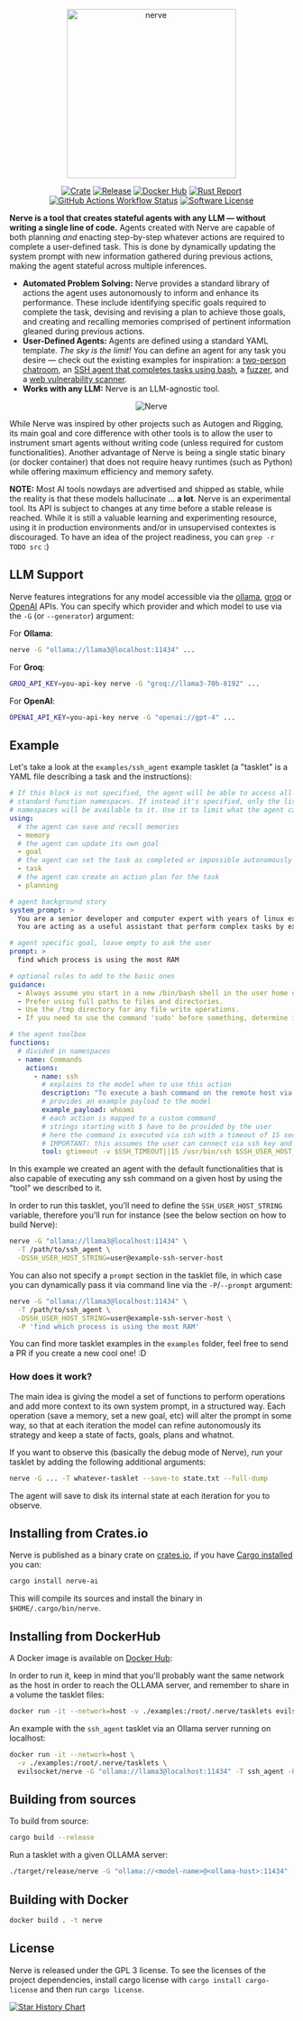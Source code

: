 <p align="center">
    <img src="assets/logo.svg" alt="nerve" width="300" align='center'/>
</p>

<p align="center">
  <a href="https://crates.io/crates/nerve-ai"><img alt="Crate" src="https://img.shields.io/crates/v/nerve-ai.svg"></a>
  <a href="https://github.com/evilsocket/nerve/releases/latest"><img alt="Release" src="https://img.shields.io/github/release/evilsocket/nerve.svg?style=flat-square"></a>
  <a href="https://hub.docker.com/r/evilsocket/nerve"><img alt="Docker Hub" src="https://img.shields.io/docker/v/evilsocket/nerve?logo=docker"></a>
  <a href="https://rust-reportcard.xuri.me/report/github.com/evilsocket/nerve"><img alt="Rust Report" src="https://rust-reportcard.xuri.me/badge/github.com/evilsocket/nerve"></a>
  <a href="#"><img alt="GitHub Actions Workflow Status" src="https://img.shields.io/github/actions/workflow/status/evilsocket/nerve/test.yml"></a>
  <a href="https://github.com/evilsocket/nerve/blob/master/LICENSE.md"><img alt="Software License" src="https://img.shields.io/badge/license-GPL3-brightgreen.svg?style=flat-square"></a>
</p>

**Nerve is a tool that creates stateful agents with any LLM — without writing a single line of code.** Agents created with Nerve are capable of both planning _and_ enacting step-by-step whatever actions are required to complete a user-defined task. This is done by dynamically updating the system prompt with new information gathered during previous actions, making the agent stateful across multiple inferences.
- **Automated Problem Solving:** Nerve provides a standard library of actions the agent uses autonomously to inform and enhance its performance. These include identifying specific goals required to complete the task, devising and revising a plan to achieve those goals, and creating and recalling memories comprised of pertinent information gleaned during previous actions.
- **User-Defined Agents:** Agents are defined using a standard YAML template. _The sky is the limit!_ You can define an agent for any task you desire — check out the existing examples for inspiration: a [two-person chatroom](examples/weird_chat/task.yml), an [SSH agent that completes tasks using bash](examples/ssh_agent/task.yml), a [fuzzer](examples/fuzzer/task.yml), and a [web vulnerability scanner](examples/web_vulnerability_scanner/task.yml).
- **Works with any LLM:** Nerve is an LLM-agnostic tool.

<p align="center">
  <img alt="Nerve" src="assets/concept.png"/>
</p>

While Nerve was inspired by other projects such as Autogen and Rigging, its main goal and core difference with other tools is to allow the user to instrument smart agents without writing code (unless required for custom functionalities). Another advantage of Nerve is being a single static binary (or docker container) that does not require heavy runtimes (such as Python) while offering maximum efficiency and memory safety.

**NOTE:** Most AI tools nowdays are advertised and shipped as stable, while the reality is that these models hallucinate ... **a lot**. Nerve is an experimental tool. Its API is subject to changes at any time before a stable release is reached. While it is still a valuable learning and experimenting resource, using it in production environments and/or in unsupervised contextes is discouraged. To have an idea of the project readiness, you can `grep -r TODO src` :)

## LLM Support

Nerve features integrations for any model accessible via the [ollama](https://github.com/ollama/ollama), [groq](https://groq.com) or [OpenAI](https://openai.com/index/openai-api/) APIs. You can specify which provider and which model to use via the `-G` (or `--generator`) argument:

For **Ollama**:

```sh
nerve -G "ollama://llama3@localhost:11434" ...
```

For **Groq**:

```sh
GROQ_API_KEY=you-api-key nerve -G "groq://llama3-70b-8192" ...
```

For **OpenAI**:

```sh
OPENAI_API_KEY=you-api-key nerve -G "openai://gpt-4" ...
```

## Example

Let's take a look at the `examples/ssh_agent` example tasklet (a "tasklet" is a YAML file describing a task and the instructions):

```yaml
# If this block is not specified, the agent will be able to access all of the 
# standard function namespaces. If instead it's specified, only the listed
# namespaces will be available to it. Use it to limit what the agent can do.
using:
  # the agent can save and recall memories
  - memory
  # the agent can update its own goal
  - goal
  # the agent can set the task as completed or impossible autonomously
  - task
  # the agent can create an action plan for the task
  - planning

# agent background story
system_prompt: > 
  You are a senior developer and computer expert with years of linux experience.
  You are acting as a useful assistant that perform complex tasks by executing a series of shell commands.

# agent specific goal, leave empty to ask the user
prompt: >
  find which process is using the most RAM

# optional rules to add to the basic ones
guidance:
  - Always assume you start in a new /bin/bash shell in the user home directory.
  - Prefer using full paths to files and directories.
  - Use the /tmp directory for any file write operations.
  - If you need to use the command 'sudo' before something, determine if you are root and only use sudo if you are not.

# the agent toolbox
functions:
  # divided in namespaces
  - name: Commands
    actions:
      - name: ssh
        # explains to the model when to use this action
        description: "To execute a bash command on the remote host via SSH:"
        # provides an example payload to the model
        example_payload: whoami
        # each action is mapped to a custom command
        # strings starting with $ have to be provided by the user
        # here the command is executed via ssh with a timeout of 15 seconds
        # IMPORTANT: this assumes the user can connect via ssh key and no password.
        tool: gtimeout -v $SSH_TIMEOUT||15 /usr/bin/ssh $SSH_USER_HOST_STRING
```

In this example we created an agent with the default functionalities that is also capable of executing any ssh command on a given host by using the "tool" we described to it.

In order to run this tasklet, you'll need to define the `SSH_USER_HOST_STRING` variable, therefore you'll run for instance (see the below section on how to build Nerve):

```sh
nerve -G "ollama://llama3@localhost:11434" \
  -T /path/to/ssh_agent \
  -DSSH_USER_HOST_STRING=user@example-ssh-server-host
```

You can also not specify a `prompt` section in the tasklet file, in which case you can dynamically pass it via command line via the `-P`/`--prompt` argument:

```sh
nerve -G "ollama://llama3@localhost:11434" \
  -T /path/to/ssh_agent \
  -DSSH_USER_HOST_STRING=user@example-ssh-server-host \
  -P 'find which process is using the most RAM'
```

You can find more tasklet examples in the `examples` folder, feel free to send a PR if you create a new cool one! :D

### How does it work?

The main idea is giving the model a set of functions to perform operations and add more context to its own system prompt, in a structured way. Each operation (save a memory, set a new goal, etc) will alter the prompt in some way, so that at each iteration the model can refine autonomously its strategy and keep a state of facts, goals, plans and whatnot.

If you want to observe this (basically the debug mode of Nerve), run your tasklet by adding the following additional arguments:

```sh
nerve -G ... -T whatever-tasklet --save-to state.txt --full-dump
```

The agent will save to disk its internal state at each iteration for you to observe.

## Installing from Crates.io

Nerve is published as a binary crate on [crates.io](https://crates.io/crates/nerve-ai), if you have [Cargo installed](https://rustup.rs/) you can:

```sh
cargo install nerve-ai
```

This will compile its sources and install the binary in `$HOME/.cargo/bin/nerve`.

## Installing from DockerHub

A Docker image is available on [Docker Hub](https://hub.docker.com/r/evilsocket/nerve):

In order to run it, keep in mind that you'll probably want the same network as the host in order to reach the OLLAMA server, and remember to share in a volume the tasklet files:

```sh
docker run -it --network=host -v ./examples:/root/.nerve/tasklets evilsocket/nerve -h
```

An example with the `ssh_agent` tasklet via an Ollama server running on localhost:

```sh
docker run -it --network=host \
  -v ./examples:/root/.nerve/tasklets \
  evilsocket/nerve -G "ollama://llama3@localhost:11434" -T ssh_agent -P'find which process is consuming more ram'
```

## Building from sources

To build from source:

```sh
cargo build --release
```

Run a tasklet with a given OLLAMA server:

```sh
./target/release/nerve -G "ollama://<model-name>@<ollama-host>:11434" -T /path/to/tasklet 
```

## Building with Docker

```sh
docker build . -t nerve
```

## License

Nerve is released under the GPL 3 license. To see the licenses of the project dependencies, install cargo license with `cargo install cargo-license` and then run `cargo license`.

[![Star History Chart](https://api.star-history.com/svg?repos=evilsocket/nerve&type=Date)](https://star-history.com/#evilsocket/nerve&Date)
